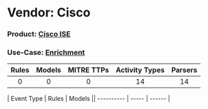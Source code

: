 Vendor: Cisco
=============
### Product: [Cisco ISE](../ds_cisco_cisco_ise.md)
### Use-Case: [Enrichment](../../../../UseCases/uc_enrichment.md)

| Rules | Models | MITRE TTPs | Activity Types | Parsers |
|:-----:|:------:|:----------:|:--------------:|:-------:|
|   0   |   0    |     0      |       14       |   14    |

| Event Type | Rules | Models || ---------- | ----- | ------ |
